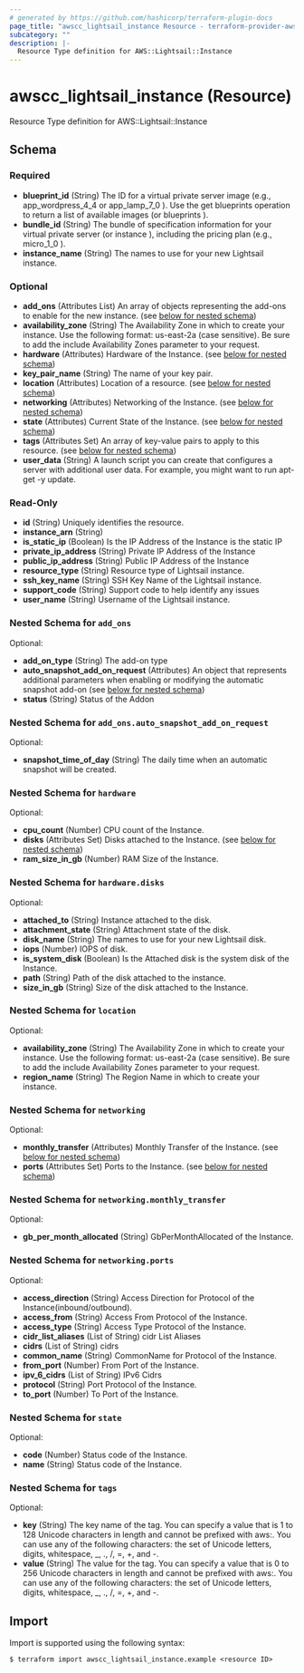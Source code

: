 ```yaml
---
# generated by https://github.com/hashicorp/terraform-plugin-docs
page_title: "awscc_lightsail_instance Resource - terraform-provider-awscc"
subcategory: ""
description: |-
  Resource Type definition for AWS::Lightsail::Instance
---
```


# awscc_lightsail_instance (Resource)

Resource Type definition for AWS::Lightsail::Instance



<!-- schema generated by tfplugindocs -->
## Schema

### Required

- **blueprint_id** (String) The ID for a virtual private server image (e.g., app_wordpress_4_4 or app_lamp_7_0 ). Use the get blueprints operation to return a list of available images (or blueprints ).
- **bundle_id** (String) The bundle of specification information for your virtual private server (or instance ), including the pricing plan (e.g., micro_1_0 ).
- **instance_name** (String) The names to use for your new Lightsail instance.

### Optional

- **add_ons** (Attributes List) An array of objects representing the add-ons to enable for the new instance. (see [below for nested schema](#nestedatt--add_ons))
- **availability_zone** (String) The Availability Zone in which to create your instance. Use the following format: us-east-2a (case sensitive). Be sure to add the include Availability Zones parameter to your request.
- **hardware** (Attributes) Hardware of the Instance. (see [below for nested schema](#nestedatt--hardware))
- **key_pair_name** (String) The name of your key pair.
- **location** (Attributes) Location of a resource. (see [below for nested schema](#nestedatt--location))
- **networking** (Attributes) Networking of the Instance. (see [below for nested schema](#nestedatt--networking))
- **state** (Attributes) Current State of the Instance. (see [below for nested schema](#nestedatt--state))
- **tags** (Attributes Set) An array of key-value pairs to apply to this resource. (see [below for nested schema](#nestedatt--tags))
- **user_data** (String) A launch script you can create that configures a server with additional user data. For example, you might want to run apt-get -y update.

### Read-Only

- **id** (String) Uniquely identifies the resource.
- **instance_arn** (String)
- **is_static_ip** (Boolean) Is the IP Address of the Instance is the static IP
- **private_ip_address** (String) Private IP Address of the Instance
- **public_ip_address** (String) Public IP Address of the Instance
- **resource_type** (String) Resource type of Lightsail instance.
- **ssh_key_name** (String) SSH Key Name of the  Lightsail instance.
- **support_code** (String) Support code to help identify any issues
- **user_name** (String) Username of the  Lightsail instance.

<a id="nestedatt--add_ons"></a>
### Nested Schema for `add_ons`

Optional:

- **add_on_type** (String) The add-on type
- **auto_snapshot_add_on_request** (Attributes) An object that represents additional parameters when enabling or modifying the automatic snapshot add-on (see [below for nested schema](#nestedatt--add_ons--auto_snapshot_add_on_request))
- **status** (String) Status of the Addon

<a id="nestedatt--add_ons--auto_snapshot_add_on_request"></a>
### Nested Schema for `add_ons.auto_snapshot_add_on_request`

Optional:

- **snapshot_time_of_day** (String) The daily time when an automatic snapshot will be created.



<a id="nestedatt--hardware"></a>
### Nested Schema for `hardware`

Optional:

- **cpu_count** (Number) CPU count of the Instance.
- **disks** (Attributes Set) Disks attached to the Instance. (see [below for nested schema](#nestedatt--hardware--disks))
- **ram_size_in_gb** (Number) RAM Size of the Instance.

<a id="nestedatt--hardware--disks"></a>
### Nested Schema for `hardware.disks`

Optional:

- **attached_to** (String) Instance attached to the disk.
- **attachment_state** (String) Attachment state of the disk.
- **disk_name** (String) The names to use for your new Lightsail disk.
- **iops** (Number) IOPS of disk.
- **is_system_disk** (Boolean) Is the Attached disk is the system disk of the Instance.
- **path** (String) Path of the disk attached to the instance.
- **size_in_gb** (String) Size of the disk attached to the Instance.



<a id="nestedatt--location"></a>
### Nested Schema for `location`

Optional:

- **availability_zone** (String) The Availability Zone in which to create your instance. Use the following format: us-east-2a (case sensitive). Be sure to add the include Availability Zones parameter to your request.
- **region_name** (String) The Region Name in which to create your instance.


<a id="nestedatt--networking"></a>
### Nested Schema for `networking`

Optional:

- **monthly_transfer** (Attributes) Monthly Transfer of the Instance. (see [below for nested schema](#nestedatt--networking--monthly_transfer))
- **ports** (Attributes Set) Ports to the Instance. (see [below for nested schema](#nestedatt--networking--ports))

<a id="nestedatt--networking--monthly_transfer"></a>
### Nested Schema for `networking.monthly_transfer`

Optional:

- **gb_per_month_allocated** (String) GbPerMonthAllocated of the Instance.


<a id="nestedatt--networking--ports"></a>
### Nested Schema for `networking.ports`

Optional:

- **access_direction** (String) Access Direction for Protocol of the Instance(inbound/outbound).
- **access_from** (String) Access From Protocol of the Instance.
- **access_type** (String) Access Type Protocol of the Instance.
- **cidr_list_aliases** (List of String) cidr List Aliases
- **cidrs** (List of String) cidrs
- **common_name** (String) CommonName for Protocol of the Instance.
- **from_port** (Number) From Port of the Instance.
- **ipv_6_cidrs** (List of String) IPv6 Cidrs
- **protocol** (String) Port Protocol of the Instance.
- **to_port** (Number) To Port of the Instance.



<a id="nestedatt--state"></a>
### Nested Schema for `state`

Optional:

- **code** (Number) Status code of the Instance.
- **name** (String) Status code of the Instance.


<a id="nestedatt--tags"></a>
### Nested Schema for `tags`

Optional:

- **key** (String) The key name of the tag. You can specify a value that is 1 to 128 Unicode characters in length and cannot be prefixed with aws:. You can use any of the following characters: the set of Unicode letters, digits, whitespace, _, ., /, =, +, and -.
- **value** (String) The value for the tag. You can specify a value that is 0 to 256 Unicode characters in length and cannot be prefixed with aws:. You can use any of the following characters: the set of Unicode letters, digits, whitespace, _, ., /, =, +, and -.

## Import

Import is supported using the following syntax:

```shell
$ terraform import awscc_lightsail_instance.example <resource ID>
```

